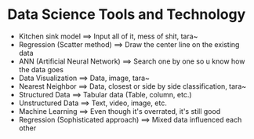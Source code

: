 # Data Science Tools and Technology

- Kitchen sink model ==> Input all of it, mess of shit, tara~
- Regression (Scatter method) ==> Draw the center line on the existing data
- ANN (Artificial Neural Network) ==> Search one by one so u know how the data goes
- Data Visualization ==> Data, image, tara~
- Nearest Neighbor ==> Data, closest or side by side classification, tara~
- Structured Data ==> Tabular data (Table, column, etc.)
- Unstructured Data ==> Text, video, image, etc.
- Machine Learning ==> Even though it's overrated, it's still good
- Regression (Sophisticated approach) ==> Mixed data influenced each other
